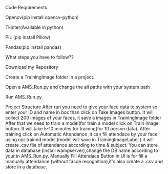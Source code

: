 Code Requirements

Opencv(pip install opencv-python)

Tkinter(Available in python)

PIL (pip install Pillow)

Pandas(pip install pandas)


What steps you have to follow??

Download my Repository

Create a TrainingImage folder in a project.

Open a AMS_Run.py and change the all paths with your system path

Run AMS_Run.py.


Project Structure
After run you need to give your face data to system so enter your ID and name in box than click on Take Images button.
It will collect 200 images of your faces, it save a images in TrainingImage folder
After that we need to train a model(for train a model click on Train Image button.
It will take 5-10 minutes for training(for 10 person data).
After training click on Automatic Attendance ,it can fill attendace by your face using our trained model (model will save in TrainingImageLabel )
it will create .csv file of attendance according to time & subject.
You can store data in database (install wampserver),change the DB name according to your in AMS_Run.py.
Manually Fill Attendace Button in UI is for fill a manually attendance (without facce recognition),it's also create a .csv and store in a database.
